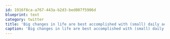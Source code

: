 ```yaml
---
id: 1916f8ca-a767-443a-b2d3-bed007f5906d
blueprint: text
category: twitter
title: 'Big changes in life are best accomplished with (small) daily actions @zenhabits  ow.ly/1TNfUa'
caption: 'Big changes in life are best accomplished with (small) daily actions <span class="username username_linked">@<a href="https://twitter.com/zenhabits" title="Zen Habits">zenhabits</a></span>  <a href="http://ow.ly/1TNfUa" title="http://ow.ly/1TNfUa" class="link link_untco">ow.ly/1TNfUa</a>'
---
```

